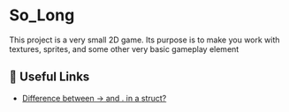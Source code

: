 # So_Long
This project is a very small 2D game. Its purpose is to make you work with textures, sprites, and some other very basic gameplay element
## 📌 Useful Links

* [Difference between -> and . in a struct?](https://stackoverflow.com/questions/5998599/difference-between-and-in-a-struct)